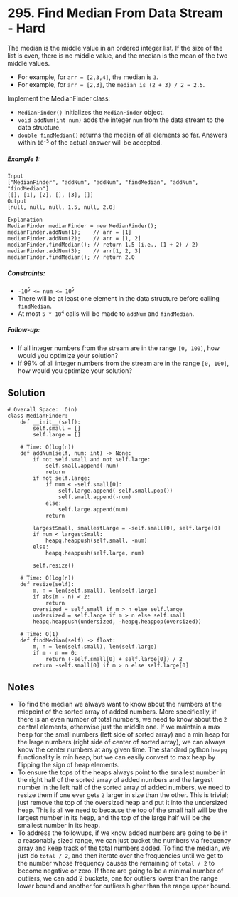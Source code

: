 # 295. Find Median From Data Stream - Hard

The median is the middle value in an ordered integer list. If the size of the list is even, there is no middle value, and the median is the mean of the two middle values.

- For example, for `arr = [2,3,4]`, the median is `3`.
- For example, for `arr = [2,3]`, the `median is (2 + 3) / 2 = 2.5`.

Implement the MedianFinder class:

- `MedianFinder()` initializes the `MedianFinder` object.
- `void addNum(int num)` adds the integer `num` from the data stream to the data structure.
- `double findMedian()` returns the median of all elements so far. Answers within <code>10<sup>-5</sup></code> of the actual answer will be accepted.


##### Example 1:

```
Input
["MedianFinder", "addNum", "addNum", "findMedian", "addNum", "findMedian"]
[[], [1], [2], [], [3], []]
Output
[null, null, null, 1.5, null, 2.0]

Explanation
MedianFinder medianFinder = new MedianFinder();
medianFinder.addNum(1);    // arr = [1]
medianFinder.addNum(2);    // arr = [1, 2]
medianFinder.findMedian(); // return 1.5 (i.e., (1 + 2) / 2)
medianFinder.addNum(3);    // arr[1, 2, 3]
medianFinder.findMedian(); // return 2.0
```

##### Constraints:

- <code>-10<sup>5</sup> <= num <= 10<sup>5</sup></code>
- There will be at least one element in the data structure before calling `findMedian`.
- At most <code>5 * 10<sup>4</sup></code> calls will be made to `addNum` and `findMedian`.

##### Follow-up: 

- If all integer numbers from the stream are in the range `[0, 100]`, how would you optimize your solution?
- If 99% of all integer numbers from the stream are in the range `[0, 100]`, how would you optimize your solution?

## Solution

```
# Overall Space:  O(n)
class MedianFinder:
    def __init__(self):
        self.small = []
        self.large = []

    # Time: O(log(n))
    def addNum(self, num: int) -> None:
        if not self.small and not self.large:
            self.small.append(-num)
            return
        if not self.large:
            if num < -self.small[0]:
                self.large.append(-self.small.pop())
                self.small.append(-num)
            else:
                self.large.append(num)
            return
        
        largestSmall, smallestLarge = -self.small[0], self.large[0]
        if num < largestSmall:
            heapq.heappush(self.small, -num)
        else:
            heapq.heappush(self.large, num)
            
        self.resize()
    
    # Time: O(log(n))
    def resize(self):
        m, n = len(self.small), len(self.large)
        if abs(m - n) < 2:
            return
        oversized = self.small if m > n else self.large
        undersized = self.large if m > n else self.small
        heapq.heappush(undersized, -heapq.heappop(oversized))

    # Time: O(1)
    def findMedian(self) -> float:
        m, n = len(self.small), len(self.large)
        if m - n == 0:
            return (-self.small[0] + self.large[0]) / 2
        return -self.small[0] if m > n else self.large[0]
```

## Notes
- To find the median we always want to know about the numbers at the midpoint of the sorted array of added numbers. More specifically, if there is an even number of total numbers, we need to know about the `2` central elements, otherwise just the middle one. If we maintain a max heap for the small numbers (left side of sorted array) and a min heap for the large numbers (right side of center of sorted array), we can always know the center numbers at any given time. The standard python `heapq` functionality is min heap, but we can easily convert to max heap by flipping the sign of heap elements.
- To ensure the tops of the heaps always point to the smallest number in the right half of the sorted array of added numbers and the largest number in the left half of the sorted array of added numbers, we need to resize them if one ever gets `2` larger in size than the other. This is trivial; just remove the top of the oversized heap and put it into the undersized heap. This is all we need to because the top of the small half will be the largest number in its heap, and the top of the large half will be the smallest number in its heap. 
- To address the followups, if we know added numbers are going to be in a reasonably sized range, we can just bucket the numbers via frequency array and keep track of the total numbers added. To find the median, we just do `total / 2`, and then iterate over the frequencies until we get to the number whose frequency causes the remaining of `total / 2` to become negative or zero. If there are going to be a minimal number of outliers, we can add 2 buckets, one for outliers lower than the range lower bound and another for outliers higher than the range upper bound.